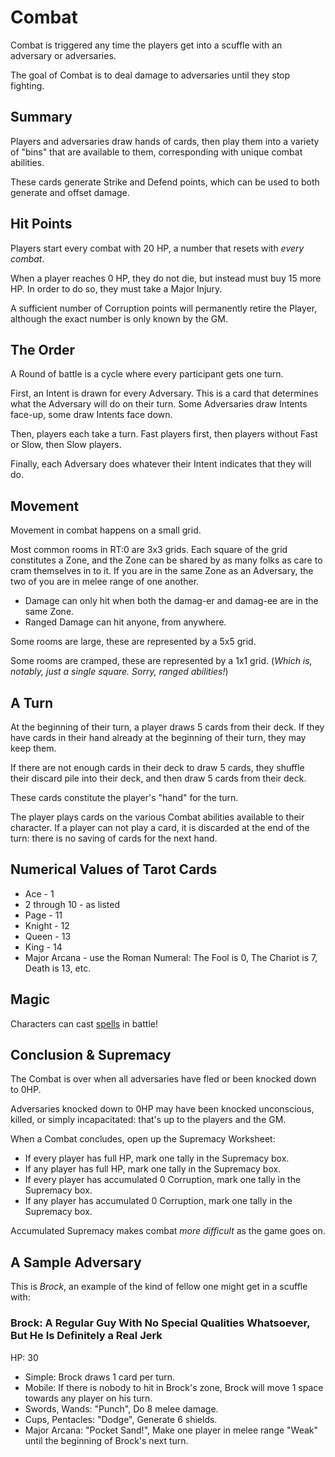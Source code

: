 # Combat
Combat is triggered any time the players get into a scuffle with an adversary or adversaries.

The goal of Combat is to deal damage to adversaries until they stop fighting.

## Summary
Players and adversaries draw hands of cards, then play them into a variety of "bins" that are available to them, corresponding
with unique combat abilities.

These cards generate Strike and Defend points, which can be used to both generate and offset damage.

## Hit Points
Players start every combat with 20 HP, a number that resets with _every combat_.

When a player reaches 0 HP, they do not die, but instead must buy 15 more HP. In order to do so, they
must take a Major Injury.

A sufficient number of Corruption points will permanently retire the Player, although the exact number is only known by the GM.

## The Order
A Round of battle is a cycle where every participant gets one turn.

First, an Intent is drawn for every Adversary. This is a card that determines what the Adversary will
do on their turn. Some Adversaries draw Intents face-up, some draw Intents face down.

Then, players each take a turn. Fast players first, then players without Fast or Slow, then Slow players.

Finally, each Adversary does whatever their Intent indicates that they will do.

## Movement

Movement in combat happens on a small grid.

Most common rooms in RT:0 are 3x3 grids. Each square of the grid constitutes a Zone, and the Zone can
be shared by as many folks as care to cram themselves in to it. If you are in the same Zone as an Adversary,
the two of you are in melee range of one another.

* Damage can only hit when both the damag-er and damag-ee are in the same Zone.
* Ranged Damage can hit anyone, from anywhere.

Some rooms are large, these are represented by a 5x5 grid.

Some rooms are cramped, these are represented by a 1x1 grid. (_Which is, notably, just a single square. Sorry, ranged abilities!_)

## A Turn

At the beginning of their turn, a player draws 5 cards from their deck.
If they have cards in their hand already at the beginning of their turn, they may keep them.

If there are not enough cards in their deck to draw 5 cards,
they shuffle their discard pile into their deck, and then draw 5 cards from their deck.

These cards constitute the player's "hand" for the turn.

The player plays cards on the various Combat abilities available to their character.
If a player can not play a card, it is discarded at the end of the turn: there is no saving of cards for the next hand.

## Numerical Values of Tarot Cards

* Ace - 1
* 2 through 10 - as listed
* Page - 11
* Knight - 12
* Queen - 13
* King - 14
* Major Arcana - use the Roman Numeral: The Fool is 0, The Chariot is 7, Death is 13, etc.

## Magic
Characters can cast [spells](./magic.md) in battle!

## Conclusion & Supremacy

The Combat is over when all adversaries have fled or been knocked down to 0HP.

Adversaries knocked down to 0HP may have been knocked unconscious, killed, or simply incapacitated: that's
up to the players and the GM.

When a Combat concludes, open up the Supremacy Worksheet:
* If every player has full HP, mark one tally in the Supremacy box.
* If any player has full HP, mark one tally in the Supremacy box.
* If every player has accumulated 0 Corruption, mark one tally in the Supremacy box.
* If any player has accumulated 0 Corruption, mark one tally in the Supremacy box.

Accumulated Supremacy makes combat _more difficult_ as the game goes on.

## A Sample Adversary
This is _Brock_, an example of the kind of fellow one might get in a scuffle with:

### Brock: A Regular Guy With No Special Qualities Whatsoever, But He Is Definitely a Real Jerk
HP: 30

* Simple: Brock draws 1 card per turn.
* Mobile: If there is nobody to hit in Brock's zone, Brock will move 1 space towards any player on his turn.
* Swords, Wands: "Punch", Do 8 melee damage.
* Cups, Pentacles: "Dodge", Generate 6 shields.
* Major Arcana: "Pocket Sand!", Make one player in melee range "Weak" until the beginning of Brock's next turn.